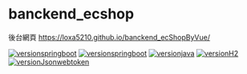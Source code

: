 # banckend_ecshop
後台網頁 https://loxa5210.github.io/banckend_ecShopByVue/

[![versionspringboot](https://img.shields.io/badge/springboot-2.5.0_RELEASE-brightgreen.svg?logo=spring)](https://github.com/spring-projects/spring-boot)
[![versionspringboot](https://img.shields.io/badge/springboot-security-brightgreen.svg?logo=spring)](https://github.com/spring-projects/spring-boot)
[![versionjava](https://img.shields.io/badge/jdk-8-brightgreen.svg?logo=java)](https://www.oracle.com/java/)
[![versionH2](https://img.shields.io/badge/h2-database-blue)](https://www.h2database.com/html/main.html)
[![versionJsonwebtoken](https://img.shields.io/badge/jsonwebtoken-0.9.1-yellowgreen)]()


